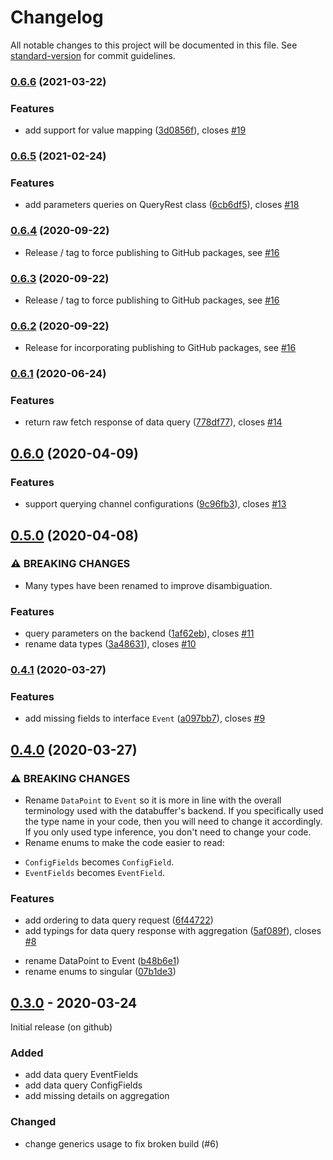 # Changelog

All notable changes to this project will be documented in this file. See [standard-version](https://github.com/conventional-changelog/standard-version) for commit guidelines.

### [0.6.6](https://github.com/paulscherrerinstitute/databuffer-query-js/compare/v0.6.5...v0.6.6) (2021-03-22)


### Features

* add support for value mapping ([3d0856f](https://github.com/paulscherrerinstitute/databuffer-query-js/commit/3d0856f9342a1c19139fd24126f84686bde4032b)), closes [#19](https://github.com/paulscherrerinstitute/databuffer-query-js/issues/19)

### [0.6.5](https://github.com/paulscherrerinstitute/databuffer-query-js/compare/v0.6.4...v0.6.5) (2021-02-24)


### Features

* add parameters queries on QueryRest class ([6cb6df5](https://github.com/paulscherrerinstitute/databuffer-query-js/commit/6cb6df5960d9ec855459b52d91d4952173ee785d)), closes [#18](https://github.com/paulscherrerinstitute/databuffer-query-js/issues/18)

### [0.6.4](https://github.com/paulscherrerinstitute/databuffer-query-js/compare/v0.6.3...v0.6.4) (2020-09-22)

- Release / tag to force publishing to GitHub packages, see [#16](https://github.com/paulscherrerinstitute/databuffer-query-js/issues/16)

### [0.6.3](https://github.com/paulscherrerinstitute/databuffer-query-js/compare/v0.6.2...v0.6.3) (2020-09-22)

- Release / tag to force publishing to GitHub packages, see [#16](https://github.com/paulscherrerinstitute/databuffer-query-js/issues/16)

### [0.6.2](https://github.com/paulscherrerinstitute/databuffer-query-js/compare/v0.6.1...v0.6.2) (2020-09-22)

- Release for incorporating publishing to GitHub packages, see [#16](https://github.com/paulscherrerinstitute/databuffer-query-js/issues/16)

### [0.6.1](https://github.com/paulscherrerinstitute/databuffer-query-js/compare/v0.6.0...v0.6.1) (2020-06-24)

### Features

- return raw fetch response of data query ([778df77](https://github.com/paulscherrerinstitute/databuffer-query-js/commit/778df77f40082a6124a4c627157413a82ab3c638)), closes [#14](https://github.com/paulscherrerinstitute/databuffer-query-js/issues/14)

## [0.6.0](https://github.com/paulscherrerinstitute/databuffer-query-js/compare/v0.5.0...v0.6.0) (2020-04-09)

### Features

- support querying channel configurations ([9c96fb3](https://github.com/paulscherrerinstitute/databuffer-query-js/commit/9c96fb34162dc10b424ae899b8403775d2dd9a95)), closes [#13](https://github.com/paulscherrerinstitute/databuffer-query-js/issues/13)

## [0.5.0](https://github.com/paulscherrerinstitute/databuffer-query-js/compare/v0.4.1...v0.5.0) (2020-04-08)

### ⚠ BREAKING CHANGES

- Many types have been renamed to improve disambiguation.

### Features

- query parameters on the backend ([1af62eb](https://github.com/paulscherrerinstitute/databuffer-query-js/commit/1af62ebae77ca29c8cd82e25f561d43ab52650f9)), closes [#11](https://github.com/paulscherrerinstitute/databuffer-query-js/issues/11)
- rename data types ([3a48631](https://github.com/paulscherrerinstitute/databuffer-query-js/commit/3a48631decdb016220ad822d082998ad2d85ae69)), closes [#10](https://github.com/paulscherrerinstitute/databuffer-query-js/issues/10)

### [0.4.1](https://github.com/paulscherrerinstitute/databuffer-query-js/compare/v0.4.0...v0.4.1) (2020-03-27)

### Features

- add missing fields to interface `Event` ([a097bb7](https://github.com/paulscherrerinstitute/databuffer-query-js/commit/a097bb7ff9e4b53190a2028e2620c2e4cf1ec5a7)), closes [#9](https://github.com/paulscherrerinstitute/databuffer-query-js/issues/9)

## [0.4.0](https://github.com/paulscherrerinstitute/databuffer-query-js/compare/v0.3.0...v0.4.0) (2020-03-27)

### ⚠ BREAKING CHANGES

- Rename `DataPoint` to `Event` so it is more in line
  with the overall terminology used with the databuffer's backend.
  If you specifically used the type name in your code, then you will need
  to change it accordingly. If you only used type inference, you don't
  need to change your code.
- Rename enums to make the code easier to read:

* `ConfigFields` becomes `ConfigField`.
* `EventFields` becomes `EventField`.

### Features

- add ordering to data query request ([6f44722](https://github.com/paulscherrerinstitute/databuffer-query-js/commit/6f44722a68a8d1ddd25f3708417db74a0186e021))
- add typings for data query response with aggregation ([5af089f](https://github.com/paulscherrerinstitute/databuffer-query-js/commit/5af089fe3496393a82bb79b913b1fc2301b61a65)), closes [#8](https://github.com/paulscherrerinstitute/databuffer-query-js/issues/8)

* rename DataPoint to Event ([b48b6e1](https://github.com/paulscherrerinstitute/databuffer-query-js/commit/b48b6e1cd85552249920c65761ebc7687420206a))
* rename enums to singular ([07b1de3](https://github.com/paulscherrerinstitute/databuffer-query-js/commit/07b1de3ea42e4dc01820d00b5401b3c4f05af9ab))

## [0.3.0] - 2020-03-24

Initial release (on github)

### Added

- add data query EventFields
- add data query ConfigFields
- add missing details on aggregation

### Changed

- change generics usage to fix broken build (#6)

[unreleased]: https://github.com/paulscherrerinstitute/databuffer-query-js/compare/v0.3.0...HEAD
[0.3.0]: https://github.com/paulscherrerinstitute/databuffer-query-js/compare/a3098f3b37d19c347a5ca98efbc46a7f61d179bd...v0.3.0
